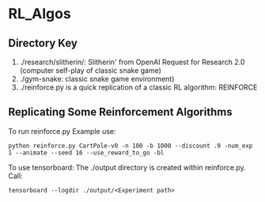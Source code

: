 # RL_Algos

## Directory Key

 1. ./research/slitherin/: Slitherin' from OpenAI Request for Research 2.0 (computer self-play of classic snake game)
 2. ./gym-snake: classic snake game environment)
 3. ./reinforce.py is a quick replication of a classic RL algorithm: REINFORCE

## Replicating Some Reinforcement Algorithms
To run reinforce.py
Example use:
```
python reinforce.py CartPole-v0 -n 100 -b 1000 --discount .9 -num_exp 1 --animate --seed 16 --use_reward_to_go -bl
```

To use tensorboard:
The ./output directory is created within reinforce.py. Call:

```
tensorboard --logdir ./output/<Experiment path>
```
